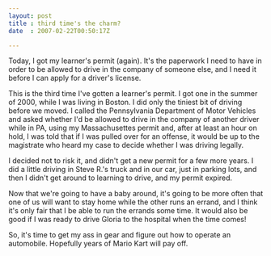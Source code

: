 ```yaml
---
layout: post
title : third time's the charm?
date  : 2007-02-22T00:50:17Z

---
```

Today, I got my learner's permit (again).  It's the paperwork I need to have in order to be allowed to drive in the company of someone else, and I need it before I can apply for a driver's license.

This is the third time I've gotten a learner's permit.  I got one in the summer of 2000, while I was living in Boston.  I did only the tiniest bit of driving before we moved.  I called the Pennsylvania Department of Motor Vehicles and asked whether I'd be allowed to drive in the company of another driver while in PA, using my Massachusettes permit and, after at least an hour on hold, I was told that if I was pulled over for an offense, it would be up to the magistrate who heard my case to decide whether I was driving legally.

I decided not to risk it, and didn't get a new permit for a few more years.  I did a little driving in Steve R.'s truck and in our car, just in parking lots, and then I didn't get around to learning to drive, and my permit expired.

Now that we're going to have a baby around, it's going to be more often that one of us will want to stay home while the other runs an errand, and I think it's only fair that I be able to run the errands some time.  It would also be good if I was ready to drive Gloria to the hospital when the time comes!

So, it's time to get my ass in gear and figure out how to operate an automobile.  Hopefully years of Mario Kart will pay off. 
